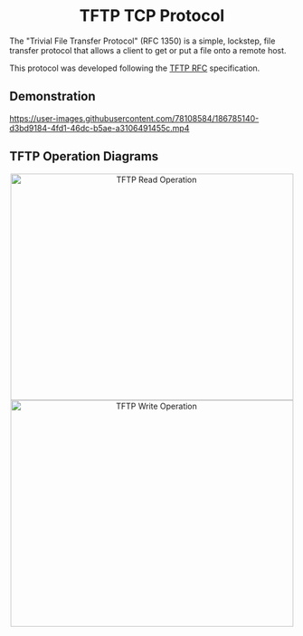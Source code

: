 <div align="center">

# TFTP TCP Protocol

</div>

The "Trivial File Transfer Protocol" (RFC 1350) is a simple, lockstep, file transfer protocol that allows a client to get or put a file onto a remote host.

This protocol was developed following the [TFTP RFC](https://www.ietf.org/rfc/rfc1350.txt.pdf) specification.

## Demonstration

https://user-images.githubusercontent.com/78108584/186785140-d3bd9184-4fd1-46dc-b5ae-a3106491455c.mp4

## TFTP Operation Diagrams

<div align="center">

<img title="TFTP Read Operation" src="http://www.tcpipguide.com/free/diagrams/tftpread.png" width="500" height="400">

<img title="TFTP Write Operation" src="http://www.tcpipguide.com/free/diagrams/tftpwrite.png" width="500" height="400">

</div>

